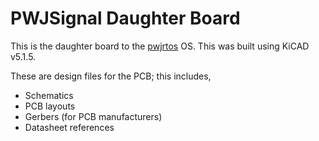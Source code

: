 # PWJSignal Daughter Board

This is the daughter board to the [pwjrtos](https://github.com/nanomagneticslab/pwjrtos)
OS. This was built using KiCAD v5.1.5.

These are design files for the PCB; this includes,

* Schematics
* PCB layouts
* Gerbers (for PCB manufacturers)
* Datasheet references
